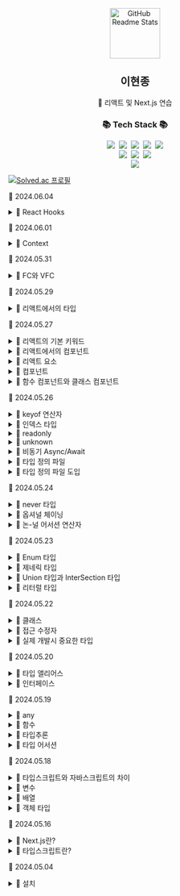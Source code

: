<!-- header 영역 -->
<p align="center">
 <img width="100px" src="https://res.cloudinary.com/anuraghazra/image/upload/v1594908242/logo_ccswme.svg" align="center" alt="GitHub Readme Stats" />
 <h2 align="center">이현종</h2>
 <p align="center">📖 리액트 및 Next.js 연습</p>
</p>

<h3 align="center">📚 Tech Stack 📚</h3>
<p align="center">
  <img src="https://img.shields.io/badge/HTML5-E34F26?style=flat-square&logo=HTML5&logoColor=white"/></a>&nbsp 
  <img src="https://img.shields.io/badge/CSS3-1572B6?style=flat-square&logo=CSS3&logoColor=white"/></a>&nbsp
  <img src="https://img.shields.io/badge/JavaScript-F7DF1E?style=flat-square&logo=JavaScript&logoColor=white"/></a>&nbsp
  <img src="https://img.shields.io/badge/React-61DAFB?style=flat-square&logo=React&logoColor=white"/></a>&nbsp
  <img src="https://img.shields.io/badge/Windows-0078D6?style=flat-square&logo=Windows&logoColor=white"/></a></br>
  <img src="https://img.shields.io/badge/node.js-339933?style=for-the-badge&logo=Node.js&logoColor=white"></a>&nbsp
  <img src="https://img.shields.io/badge/bootstrap-7952B3?style=for-the-badge&logo=bootstrap&logoColor=white"></a>&nbsp
  <img src="https://img.shields.io/badge/Visual Studio Code-007ACC?style=for-the-badge&logo=Visual Studio Code&logoColor=white"></a><br/>
  <a href="https://github.com/soaple/first-met-react-practice-v18">
  <img src="https://img.shields.io/badge/GitHub-181717?style=for-the-badge&logo=GitHub&logoColor=white">
  </a>
</p>

[![Solved.ac 프로필](http://mazassumnida.wtf/api/v2/generate_badge?boj=guswhd284)](https://www.acmicpc.net/user/guswhd284)

🔋 2024.06.04

<details><summary>💬 React Hooks </summary>

- `React Hooks`는 훅을 통해 함수 컴포넌트 안의 상태나 라이프사이클을 다루기 위한 기능입니다.

- 훅은 다루는 대상이나 기능에 따라 여러 종류가 있습니다.

- 리액트가 공식으로 제공하는 훅은 10종류이며, 훅을 조합하여 커스텀 훅을 구현할 수 있습니다.

  <details><summary>💬 useState와 useReducer </summary>

  - useState와 useReducer는 상태를 다루기 위한 훅입니다.

  - 이 훅들을 사용하면 컴포넌트는 내부 상태를 가지며, 해당 상태의 변화에 따라 표시를 변경할 수 있습니다.

  * `useState`

  - useState는 이름 그대로 상태를 다루기 위한 훅입니다.

  - useState()로 하나의 새로운 상태를 작성합니다.

  - 첫 번째 인수에 전달한 값이 초기 상태가 됩니다.

  - useState()의 반환값은 배열이며, 배열의 첫 번째에 현재 상태를 유지할 변수, 두 번째에 업데이트 함수를 입력합니다.

  - `const [상태, 업데이트 함수] = useState(초기 상태)`

  * `useReducer`

  - useReducer는 상태를 다루기 위한 또 하나의 훅입니다.

  - useReducer를 사용하면 복잡한 상태 전이를 간단하게 기술할 수있습니다.

  - 배열이나 객체 등의 여러 데이터를 모은 것을 상태로 다루는 경우에 많이 사용합니다.
  
  - useState에서는 업데이트 함수에 다음상태를 직접 전달 했지만, useReducer에서는 업데이트 함수에 action이라 불리는 데이터를 전달합니다.

  - 현재 상태와 action을 전달하면 다음 상태를 반환하는 reducer라는 함수를 사용합니다.

  ```tsx

  reducer(현재 상태, action) {
    return 다음 상태
  }

  const [현재 상태, dispatch] = useReducer(reducer, reducer에 전달되는 초기 상태)

  ```

  </details>

</details>

🔋 2024.06.01

<details><summary>💬 Context </summary>

- props에서는 부모로부터 자식의 컴포넌트로 임의의 데이터를 전달할 수 있습니다.

- 데이터를 전달하는 또 한가지 방법으로 `Context`가 있습니다.

- Context를 사용하면 데이터를 부모로부터 직접 전달하지 않아도 컴포넌트가 필요한 데이터를 참조할 수 있습니다.

- props를 사용할 때는 필요한 컴포넌트에 도달할 때까지 props를 사용해서 전달해야 합니다.

- 완전히 동일한 데이터를 그대로 props로 전달하는 방법을 props 버킷 릴레이라고 부릅니다.

```tsx

import React from 'react'

const TitleContext = React.createContext('')

const Title = () => {
  return (
    <TitleContext.Consumer>
    {(title) => {
      return <h1>{title}</h1>
    }}
    </TitleContext.Consumer>
  )
}

const Page = () => {
  const title = 'React Book'

  return (
    <TitleContext.Provider value={title}>
      <Header />
    </TitleContext.Provider>
  )
}

export default Page

```

</details>

🔋 2024.05.31

<details><summary>💬 FC와 VFC </summary>

- 정의한 컴포넌트를 대입하는 변수에 FC, VFC 등의 타입을 지정 합니다.

- FC는 children을 갖는 컴포넌트를 FC, 갖지 않는 컴포넌트에는 FVC라는 타입을 붙였습니다.

- 리액트 18부터는 VFC를 권장하지 않게 됐고, FC에서는 children이 삭제되었습니다.

- 따라서 모든 컴포넌트는 FC 타입을 지정하고, children을 사용할 때는 props 타입 안에서 지정해야 합니다.

```tsx

import React from 'react'

type ContainerProps = {
  title: string
  children: React.ReactNode
}

const Container: React.FC<ContainerProps> = (props) => {
  const { title, children } = props

  return (
    <div style={{ background: 'red' }}>
    <span>{title}</span>
    <div>{children}</div>
  )
}

```

- FC도 다음과 같은 이유로 잘 사용되지 않는 경향이 있습니다.

* FC에서 암묵적으로 정의된 displayName이나 defaultProps는 최근 사용되지 않거나, 권장되지 않는다.

* props의 타입 정의에 제네릭을 사용하는 경우, FC에 적절한 타입을 지정할 수 없다.

</details>

🔋 2024.05.29

<details><summary>💬 리액트에서의 타입 </summary>

- 리액트에서 사용하는 타입에 관해 바로 앞에서 만든 컴포넌트를 기반으로 설명합니다.

- 함수 컴포넌트는 임의의 객체를 `props`로서 인수로 가지며, `JSX.Element` 타입의 값을 반환하는 함수가 됩니다.

- 인수인 props에 타입 에너테이션을 붙여서 부모 컴포넌트로부터 받을 수 있는 값을 제한할 수 있습니다.

</details>

🔋 2024.05.27

<details><summary>💬 리액트의 기본 키워드 </summary>

- 리액트에서의 개발은 일반적으로 자바스크립트/타입스크립트를 확장한 JSX를 사용합니다.

- JSX는 자바스크립트/타입스크립트 안에 HTML 태그를 직접 삽입할 수 있는 기능입니다.

- 타입스크립트에서 JSX를 사용하는 경우에는 `.tsx`확장자를 사용하여 TSX라고 부릅니다.

</details>

<details><summary>💬 리액트에서의 컴포넌트 </summary>

- 컴포넌트란 리액트 요소 또는 다른 컴포넌트를 조합한 것입니다.

- 페이지에 표시되는 UI의 일부를 추출한 것이라고 우선 생각해도 좋습니다.

- JSX 코드는 브라우저에서는 직접 해석할 수 없으므로, 웹팩에 의해 자바스크립트 코드로 변화됩니다.

- JSX로 구현된 컴포넌트는 자바스크립트의 객체로 표현됩니다.

- 변환된 자바스크립트 코드를 브라우저가 읽어서 실행하고 화면을 그리기 시작합니다.

- 자바스크립트 코드에서 브라우저의 표시 내용을 바꿔 쓸 때는 DOM에 접근해야 하며, 리액트의 화면 그리기 엔진에서는 먼저 가상 DOM을 구현합니다.

</details>

<details><summary>💬 리액트 요소</summary>

- JSX상의 리액트 요소는 HTML과 거의 비슷하게 기술 및 사용할 수 있습니다.

- 단, JSX 안의 리액트 요소와 HTML 태그에는 몇 가지 차이점이 있습니다.

- JSX에서는 중괄호를 사용해서 자바스크립트의 값을 삽입할 수 있습니다.

- 삽입한 값은 화면을 그릴 때 텍스트로 표시됩니다.

- HTML의 일부 속성 등은 그대로 사용할 수 없습니다.

- HTML 요소의 속성에 사용되는 `class`나 `for`은 자바스크립트에서 예약어에 해당하기 때문에, 그대로 사용할 수 없습니다.

- JSX에서는 대신 `className`, `htmlFor`를 사용합니다.

</details>

<details><summary>💬 컴포넌트 </summary>

- 리액트에서 컴포넌트는 형태와 작동을 설정한 UI의 부품 단위입니다.

 - 리액트 요소나 다른 컴포넌트를 조합한 것을 반환합니다.

 - 컴포넌트는 함수나 클래스를 사용해서 구현합니다.

 - 현재는 주로 함수를 사용한 함수 컴포넌트를 사용합니다.

 - `함수 컴포넌트`

 - `클래스 컴포넌트`

</details>

<details><summary>💬 함수 컴포넌트와 클래스 컴포넌트 </summary>

- 함수 컴포넌트는 부모로부터 props를 받아 JSX를 반환하기만 하는 컴포넌트였으며, 뒤에서 설명할 내부 상태나 라이프사이클을 다룰 수 없습니다.

- 리액트 16.8부터 React Hooks가 도입되면서, 함수 컴포넌트에서도 내부 상태나 라이프사이클을 다룰 수 있게 되었습니다.

- 그에 따라, 클래스 컴포넌트로만 표현할 수 있었던 함수 컴포넌트로도 기술할 수 있게 되었습니다.

- 함수 컴포넌트 + 훅과 비교해, 클래스 컴포넌트에는 다음과 같은 문제점이 있습니다.

- `콜백 함수에서 props나 state에 참조하려면 사전에 this 콘텍스트를 바인드 해야한다.`

- `라이프사이클을 다루는 메서드가 많아서 복잡하다.`

- `상태가 함께 있어서 작동을 다른 컴포넌트와 공통화하기 어렵다.`

</details>

🔋 2024.05.26

<details><summary>💬 keyof 연산자 </summary>

- 타입에 대해 keyof 연산자를 사용하면 해당 타입이 가진 각 속성의 타입의 Union 타입을 반환합니다.

```tsx

interface User {
  name: string;
  age: number;
  email: string;
}

type UserKey = keyof User

const key1: UserKey = 'name'
const key2: UserKey = 'phone'

function getProperty<T, K extends keyof T>(obj: T, key: K): T[K] {
  return obj[key]
}

const user: User = {
  name: 'Lee',
  age: 25,
  email: 'test@example.com'
}

const userName = getProperty(user, 'name')

const userGender = getProperty(user, 'gender')

```

</details>

<details><summary>💬 인덱스 타입 </summary>

- 인덱스 타입을 사용하면 객체의속성이 변할 때, 모아서 타입을 정의할 수 있습니다.

- 각 속성에 대응하는 타입을 정의할 수 없을 때 간단하게 기술할 수 있습니다.

```tsx

type SupportVersions = {
  [env: number]: boolean;
}

let Versions: SupportVersions = {
  102: false,
  103: false,
  104: true,
  'v105': true
}

```

</details>

<details><summary>💬 readonly </summary>

- 타입스크립트에서는 타입 앨리어스, 인터페이스, 클래스에 대해 readonly 속성을 지정할 수 있습니다.

- `readonly`가 지정된 속성은 변경할 수 없습니다.

```tsx

type User = {
  readonly name: string;
  readonly gender: string;
}

let user: User = { name: 'Lee', gender: 'Male' }

user.gender = 'Female' // 에러 발생

```

- 자바스크립트의 재대입 불가 기능으로 const 기능이 있으나, 둘의 용도는 다릅니다.

- const는 변수의 대입에 대해 수행하는 선언, readonly는 객체나 클래스의 속성에 대해 수행하는 선언으로 컴파일시 에러를 감지할 수 있습니다.

```tsx

type User = {
  name: string;
  gender: string;
}

type UserReadonly = Readonly<User>

let user: User = { name: 'Lee', gender: 'Male' }
let userReadonly: UserReadonly = { name: 'Lee', gender: 'Male' }

user.name = 'Hyun' // OK
userReadonly.name = 'Hyun' // 컴파일 시 에러 발생

```

</details>

<details><summary>💬 unknown </summary>

- `unknown`은 any와 마찬가지로 모든 값을 대입할 수 있는 타입입니다.

- 하지만 any와 달리 대입된 값 상태 그대로는 임의의 함수나 속성으로 접근할 수 없습니다.

- typeof나 instanceof 등을 사용해 타입 안전한 상태를 만든 뒤, 변숫값에 접근하는 함수 등의 처리를 실행할 수 있습니다.


```tsx

const x: unknown = 123
const y: unknown = 'Hello'

console.log(x.toFixed(1))
console.log(x.toLowerCase())

if(typeof === 'string') {
  console.log(x.toFixed(1)) // 123.0
}

if(typeof y === 'string') {
  console.log(y.toLowerCase()) // Hello
}

```

</details>

<details><summary>💬 비동기 Async/Await </summary>

- 비동기 처리 API인 Promise의 간략한 구문에 해당하는 것이 `Async/Await`의 기능입니다.

- 이 기능은 타입스크립트라기보다는 ECMAScript 사양 범위에 해당합니다.

```tsx

function fetchFromServer(id: string): Promise<{success: boolean}> {
  return new Promise(resolve => {
    setTimeout(() => {
      resolve({success: true})
    }, 100)
  })
}

// async를 사용하기 위해서는 async function 안에서만 호출해야 한다.
async function asyncFunc(): Promise<string> {
  const result = await fetchFramServer('111')
  return `The result: ${result.success}`
}
(async () => {
  const result = await asyncFunc()
  console.log(result)
})()

asyncFunc().then(result => console.log(result))

```

</details>

<details><summary>💬 타입 정의 파일 </summary>

- 타입스트립트에는 자바스크립트 모듈에 대해, 타입 정보를 부여할 수 있는 타입 정의 파일이라는 구조를 제공합니다.

- `@types`로 대표되는 공개된 타입 정의 파일을 도입

- 타입 정의 파일을 직접 작성한다.

</details>

<details><summary>💬 타입 정의 파일 도입 </summary>

- 첫 번째는 `@types/[라이브러리명]`으로 공개된 타입 정의 파일을 설치하는 방법입니다.

- 현재 타입스크립트 보급과 함께, 여러 유명한 자바스크립트 라이브러리들이 npm 저장소에 타입 정의 정보를 공개하고 있습니다.

- `$ npm install --save-dev @types/jquery`

</details>

🔋 2024.05.24

<details><summary>💬 never 타입 </summary>

- never 타입은 절대로 발생하지 않는 값의 종류를 나타냅니다.

```tsx

// 에러가 항상 반환되는 함수로 절대로 값이 정상으로 반환되지 않을 때 never 타입을 지정합니다.
function errir(message: string): never {
  throw new Error(message)
}

function foo(x: string | number | number[]): boolean {
  if(typeof x === 'string') {
    return true
  } else if (typeof x === 'number') {
    return false
  }

  // never을 사용해서 명시적으로 값이 반환되지 않은 것을 컴파일러에 전달할 수 있다.
  // never을 사용하지 않으면 타입스크립트는 컴파일 에러를 일으킨다.
  return error('Never happens')
}

```

- never와 같이 유효한 사용방법으로 if 문이나 switch문에서 타입스크립트의 타입의 조건 분기에 누락이 없는 것을 보증하는 경우가 있습니다.

```tsx
// 미래에 상수가 추가될 가능성이 있는 enum 타입을 정의
enum PageType {
  ViewProfile,
  EditProfile,
  ChangePassword,
}

const getTitleText = (type: PageType) => {
  switch(type) {
    case PageType.ViewProfile:
      return 'Setting'
      case PageType.EditProfile:
      return 'EditProfile'
      case PageType.ChangePassword:
      return 'ChangePassword'
    default:
      const wrongType: never = type
      throw new Error(`${wrongType} is not in PageType`)
  }
}

```

</details>

<details><summary>💬 옵셔널 체이닝 </summary>

- 옵셔널체이닝을 사용하면 중첩된 객체의 속성이 존재하는가에 관한 조건 분기를 간단하게 기술할 수 있습니다.

```tsx

interface User {
  name: string
  social?: {
    facebook: boolean
    twitter: boolean
  }
}

let user: User

user = { name: 'Lee', social: { facebook: true, twitter: true } }
console.log(user.social?.facebook)

user = { name: 'Lee' }
console.log(user.social?.facebook)

```

</details>

<details><summary>💬 논-널 어서션 연산자 </summary>

- 컴파일 옵션 `--strictNullCheck`를 지정해 컴파일하면, 타입스크립트는 일반적으로 null일 가능성이 있는 객체에 대한 접근을 에러로 취급합니다.

- `null`이 아님을 나타내고 싶을 때 논-널 어서션이라는 기능을 사용해 명시적으로 컴파일러에게 문제가 없음을 전달할 수 있습니다.

```tsx

function processUser(user?: User) {
  let s = user!.name
}

```

- ?를 사용하는 옵셔널 체이닝과 다소 비슷하지만 논0널 어서션은 어디까지나 에러를 발생시키지 않아도 된다고 타입스크립트 컴파일러에게 알려줄 뿐이고, 실행 시에 에러가 발생할 가능성은 있습니다.

</details>

🔋 2024.05.23

<details><summary>💬 Enum 타입 </summary>

- Enum을 사용하면 이름이 붙은 상수 셋을 정의할 수 있습니다.

- Enum은 자바스크립트에는 없는 기능으로, 타입스크립트에서 확장한 기능 중 하나입니다.

```tsx

const Direction = {
  'Up' : 0,
  'Down' : 1,
  'Left' : 2,
  'Right' : 3
}

```

```tsx

enum Direction {
  Up,
  Down,
  Left,
  Right
}

// enum Direction을 참조
let direction: Direction = Direction.Left
// 2 출력
console.log(direction)

direction = 'Left' // string을 넣을 경우 에러 발생

```

```tsx

enum Direction {
  Up = 'Up',
  Down = 'Down',
  Left = 'Left',
  Right = 'Right'
}


const value = 'Down'
// 문자열에서 Enum 타입으로 변환
const enumValue = value as Direction

if(enumValue === Direction.Down) {
  console.log('Down is selected')
}

```

</details>

<details><summary>💬 제네릭 타입 </summary>

- 제네릭은 클래스와 함수에 대해, 그 안에서 사용하는 타입을 추상화해 외부로부터 구체적인 타입을 지정할 수 있는 기능입니다.

```tsx

class Queue<T> {
  // T 값을 배열에 추가
  private array: T[] = []

  // T 타입의 배열의 첫 번째 값을 꺼낸다.
  push(item: T) {
    this.array.push(item)
  }

  pop(): T | undefined {
    return this.array.shift()
  }
}

const queue = new Queue<number>() // 숫자 타입을 다루는 큐 생성
queue.push(111)
queue.push(112)
queue.push('foo') // number타입이 아니므로 컴파일시 에러 발생

let str = 'bar'
str = queue.pop()

```

</details>

<details><summary>💬 Union 타입과 InterSection 타입 </summary>

- 타입스크립트의 타입은 조합해서 사용할 수 있습니다.

- 다소 복잡한 타입을 표현하고 싶을 때, 지정한 여러 타입의 합집합을 의미하는 Union 타입과 교집합을 의미하는 Intersection 타입이 있습니다.

- 각각 |와 &를 사용해 타입을 정의할 수 있습니다.

```tsx

function printId(id: number | string) {
  console.log(id)
}

// number이어도 정상 작동
printId(11)
// string이라도 정상 작동
printId('22')

```

```tsx

type Identity = {
  id: number | string;
  name: string;
}

type Contact = {
  name: string;
  email: string;
  phone: string;
}

type IdentityOrContact = Identity | Contact

const id: IdentityOrContact = {
  id: '111',
  name: 'Lee'
}

const contact: IdentityOrContact = {
  name: 'Hana',
  email: 'test@example.com',
  phone: '00011112222'
}

```

</details>

<details><summary>💬 리터럴 타입 </summary>

- |로 데이터를 구분하는 리터럴 타입을 사용하면 정해진 문자열이나 수치만 대입할 수 있는 타입으로 제어 할 수 있습니다.

- `변수: 허용하는_데이터_1 | 허용하는_데이터_2 | ...`

```tsx

let postStatus: 'draft' | 'published' | 'deleted'
postStatus = 'draft' // ok
postStatus = 'drafts' // 타입 선언에 없는 문자열이 할당 되어 있으므로 컴파일 시 에러

```

</details>

🔋 2024.05.22

<details><summary>💬 클래스 </summary>

- 타입스크립트는 ES2015에서 자바스크립트에 도입된 클래스 표기법에 타입을 붙일 수 있습니다.

```tsx

class Point {
  x: number;
  y: number;

  // 인수가 존재하지 않을 경우 초깃값을 지정
  constructor(x: number = 0; y: number = 0) {
    this.x = x
    this.y = y
  }

  // 반환값이 없을 경우 void를 지정
  moveX(n: number): void {
    this.x += n
  }

  moveY(n: number): void {
    this.y += n
  }
}

const point = new Point()
point.moveX(10)
console.log(`${point.x}, ${point.y}`) // 10, 0

```

```tsx

class Point3D extends Point {
  z: number;

  constructor(x: number = 0, y: number = 0, z: number = 0) {
    super(x,y)
    this.z =z
  }

  moveZ(n: number): void {
    this.z += n
  }
}

const point3D = new Point3D()
// 상속원의 메서드를 호출 할 수 있다.
point3D.movex(10)
point3D.movez(20)
console.log(`${point3D.x}, ${point3D.y}, ${point3D.z}`) // 10, 0, 20

```

```tsx

interface IUser {
  name: string;
  age: number;
  sayHello: () => string;
}

class User implements IUser {
  name: string;
  age: number;

  constructor() {
    this.name = ''
    this.age = 0
  }

  sayHello(): string{
    return `안녕하세요. 저는 ${this.name}이며, ${this.age}살 입니다.`
  }
}

const user = new User()
user.name = 'Lee'
user.age = 25
console.log(user.sayHello())

```

</details>

<details><summary>💬 접근 수정자 </summary>

- 타입스크립트의 클래스에서는 접근 수정자로 `public`,`private`,`protected`를 제공합니다.

- 이들을 부여함으로써 멤버나 메서드 접근 범위를 제어할 수 있습니다.

- 접근 수정자를 지정하지 않을 경우 public으로 취급 합니다.

```tsx

class BasePoint3D {
  public x: number;
  public y: number;
  public z: number;
}

const basePoint = new BasePoint3D()
basePoint.x
basePoint.y
basePoint.z

class ChildPoint extends BasePoint3D {
  constructor() {
    super()
    this.x
    this.y
    this.z
  }
}

```

</details>

<details><summary>💬 실제 개발시 중요한 타입 </summary>

- `Enum 타입`

- `제네릭 타입`

- `Union 타입과 Intersection 타입`

- `리터럴 타입`

- `never 타입`

</details>

🔋 2024.05.20

<details><summary>💬 타입 앨리어스 </summary>

- 타입 앨리어스는 타입 지정의 별명을 덧붙이는 기능입니다.

- 타입 앨리어스를 활용하면 타입 정의에 이름을 붙일 수 있습니다.

- 그 이름을 참조하여 같은 타입을 여러 차례 사용할 수 있습니다.

- type 키워드를 사용하여 지정합니다.

- `type 타입명 = 값`

- `type Name = string`

```tsx

type Point = {
  x: number;
  y: number;
}

function printPoint(point: Point) {
  console.log(`x좌표는 ${point.x}입니다.`)
  console.log(`y좌표는 ${point.y}입니다.`)
}

printPoint({ x: 100, y: 100})

```

- 함수 자체의 타입도 타입 앨리어스로 정의 할 수 있습니다.

```tsx

type Formatter = (a: string) => string

function printName(firstName: string, formatter: Formatter) {
  console.log(formatter(firstName))
}

```

- 객체의 키 이름을 명시하지 않고 타입 앨리어스를 정의할 수도 있습니다.


```tsx

const labels: Label = {
  topTable: '톱 페이지의 제목입니다.',
  topSubTitle: '톱 페이지의 하위 제목입니다.',
  topFeature1: '톱 페이지의 기능 1입니다.',
  topFeature2: '톱 페이지의 기능 2입니다.',
}

const foo: Label = {
  message: 100
}

```

</details>

<details><summary>💬 인터페이스 </summary>

- 타입스크립트의 인터페이스는 타입 앨리어스와 비슷한 기능이지만, 보다 확장성이 높은 열린 기능을 갖고 있습니다.

- 클래스와 함께 많이 사용합니다.

```tsx

interface 타입명 {
  속성_1: 타입_1;
  속성_2: 타입_2;
}

```

```tsx

interface Point {
  x: number;
  y: number;
  z?: number;
}

interface Colorful {
  color: string;
}

interface Circle {
  radius: number;
}

interface ColorfulCircle extends Colorful, Circle {}

const cc: ColorfulCircle = {
  color: '빨강',
  radius: 10
}

```

</details>

🔋 2024.05.19

<details><summary>💬 any </summary>

- 이름 그대로 모든 타입을 허용하는 타입입니다.

- 특정한 값에 대해 타입 체크 구조를 적용하고 싶지 않을 때 사용합니다.

```tsx

let user: any = { firstName: 'Lee' }

// 다음 행의 코드는 모두 컴파일러 에러가 발생하지 않습니다.
user.hello()
user()
user.age = 100
user = 'Hello'

// 다른 타입으로 대입해도 에러가 발생하지 않습니다.
const n: number = user

```

</details>

<details><summary>💬 함수 </summary>

- 타입스크립트의 함수에서는 인수와 반환값의 타입을 지정 할 수 있습니다.

```tsx

function(인수_1_: 타입1, 인수_2_: 타입2 ...): 반환값{
  // ...
}

```

```tsx

function sayHello(name: string): string {
  return `Hello ${name}`
}

sayHello('Lee')

```


```tsx

(인수명: 인수_타입): 반환값_타입 => 자바스크립트_식

let sayHello = (name: string => `Hello ${name}`)

```

```tsx

(인수명: 인수_타입) ==> 반환값_타입

```

</details>

<details><summary>💬 타입추론 </summary>

- 타입스크립트에서 명시적인 변수의 초기화를 수행하면 타입 추론을 통해 자동적으로 타입이 결정되는 기능이 있습니다.

```tsx

const age = 10
console.log(age.length) // 에러발생(length 속성이 없기 때문)

const user = {
  name: 'Lee',
  age: 25
}

console.log(user.age.length) // 에러발생

```


```tsx

// window.confirm 함수의 반환 타입은 boolean인 것을 타입스크립트가 알고 있으므로 대입하는 함수 타입이 일치하지 않으면 에러 발생
window.confirm = () => {
  console.log('confirm 함수')
}

```

</details>

<details><summary>💬 타입 어서션 </summary>

- 타입스크립트가 구체적인 타입을 알 수 없는 경우도 있습니다.

- 타입스크립트에서 document.getElementById()로 얻을 수 있는 대상의 타입에 관여 할 수 없으므로 div, canvas 등을 자동으로 판정해서 처리하지 않습니다.

```tsx

const myCanvas = document.getElementById('main_canvas')
console.log(myCanvas.width) // 에러발생

```

```tsx

const foo: any = 'test'
const bar: number = foo as number
// 컴파일 시에는 number 타입으로서 다뤄져 에러가 발생하지 않지만, 실행 시 string 타입으로 전달되므로 에러 발생
console.log()

```

</details>

🔋 2024.05.18

<details><summary>💬 타입스크립트와 자바스크립트의 차이 </summary>

- 타입스크립트는 자바스크립트를 확장한 상위 호환 언어입니다.

- 자바스크립트의 코드는 그대로 타입스크립트 코드로 읽을수 있습니다.

- 자바스크립트에 주로 다음 기능을 추가한 것 입니다.

- `타입 정의`

- `인터페이스와 클래스`

- `null/undefined-safe`

- `범용적인 클래스나 메서드 타입을 실현하는 제네릭`

- `편집기의 입력 자동완성`

- `그 외, ECMA에서 정의되어 있는 자바스크립트의 최신사양`

</details>

<details><summary>💬 변수 </summary>

- 변수 선언에는 var, let, const를 사용합니다.

- 변수명 뒤에 `: 타입`을 추가해 타입 애너테이션을 합니다.(생략 가능)

`var 변수 : 타입 = 값`

`let 변수 : 타입 = 값`

`const 변수 : 타입 = 값`

``` tsx

function calc(isSum: boolean) {
  let a = 100
  if(isSum) {
    let b = a + 1
    return b;
  }
  return b
}

```

- const 변수는 let 변수와 같은 스코프 규칙을 갖습니다.

``` tsx

const num: number = 100

num = 200

```

</details>

<details><summary>💬 배열 </summary>

- 배열에 타입을 지정할 때는 그 배열을 구성하는 타입과 [] 표기를 사용합니다.

```tsx

const array: string[] = []
array.push('abc')
array.push(1) // 배열 타입과 맞지 않으므로 에러가 발생

```

</details>

<details><summary>💬 객체 타입 </summary>

- 객체는 키와 값을 이용한 데이터 형식의 인스턴스입니다.

```tsx

const user: { name: string; age: number; } = {
  name: 'Hana',
  age: 36
}

console.log(user.name)
console.log(user.age)

```

```tsx

function printName(obj: { firstName: string; lastName?: string }) {
  // ...
}

printName({ firstName: 'Hyunjong' })

```

</details>

🔋 2024.05.16

<details><summary>💬 Next.js란? </summary>

- 오픈소스 웹 애플리케이션 프레임워크입니다.

- 웹 프런트엔드 라이브러리인 리액트를 기반으로 구현 및 개발 되었습니다.

- Next.js는 리액트로 웹 애플리케이션을 만들 때 가장 인기 있는 프레임워크입니다.

- 리액트 공식 문서에서도 Node.js로 서버 사이드 렌더링 웹 사이트를 구축할 때 Next.js를 활용할 것을 권장합니다.

- Next.js는 Vercel사가 개발 하였으며, 리액트 기반 모던 애플리케이션을 위한 풀 스택 프레임워크입니다.

- Next.js는 프런트엔드 엔지니어들을 고민하게 했었던 복잡한 프런트엔드 개발 환경을 단순화 할 수 있는 다양한 기능을 포함합니다.

</details>

<details><summary>💬 타입스크립트란? </summary>

- 자바스크립트에 정적 타입 기능 등을 탑재한 프로그래밍 언어로, 마이크로소프트가 중심이 되어 개발을 추진하고 있습니다.

- 원래 자바스크립트를 확장한 AltJS의 하나로 등장했으며, 현재 모던 프론트엔드 개발 프로그래밍 언어의 표준으로 자리잡았습니다.

</details>

🔋 2024.05.04

<details><summary>💬 설치 </summary>

- `npm install typescript --save-de`

</details>